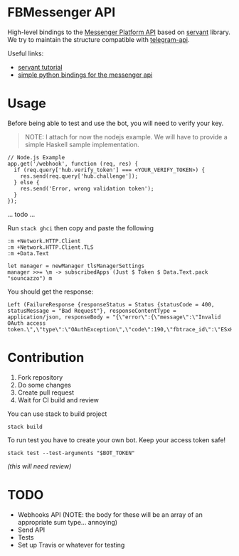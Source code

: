 # FBMessenger API

High-level bindings to the [Messenger Platform API](https://developers.facebook.com/docs/messenger-platform/) based on [servant](https://haskell-servant.github.io/) library.
We try to maintain the structure compatible with [telegram-api](https://github.com/klappvisor/haskell-telegram-api).

Useful links: 
- [servant tutorial](http://haskell-servant.readthedocs.io/en/stable/tutorial)
- [simple python bindings for the messenger api](https://github.com/geeknam/messengerbot)

# Usage

Before being able to test and use the bot, you will need to verify your key.

> NOTE: I attach for now the nodejs example. We will have to provide a simple Haskell sample implementation. 

```{.js}
// Node.js Example
app.get('/webhook', function (req, res) {
  if (req.query['hub.verify_token'] === <YOUR_VERIFY_TOKEN>) {
    res.send(req.query['hub.challenge']);
  } else {
    res.send('Error, wrong validation token');    
  }
});
```

... todo ...

Run `stack ghci` then copy and paste the following

    :m +Network.HTTP.Client
    :m +Network.HTTP.Client.TLS
    :m +Data.Text

    let manager = newManager tlsManagerSettings
    manager >>= \m -> subscribedApps (Just $ Token $ Data.Text.pack "souncazzo") m

You should get the response: 

    Left (FailureResponse {responseStatus = Status {statusCode = 400, statusMessage = "Bad Request"}, responseContentType = application/json, responseBody = "{\"error\":{\"message\":\"Invalid OAuth access token.\",\"type\":\"OAuthException\",\"code\":190,\"fbtrace_id\":\"ESxHmUos2B+\"}}"})

# Contribution

1. Fork repository
2. Do some changes
3. Create pull request
4. Wait for CI build and review

You can use stack to build project

    stack build

To run test you have to create your own bot. Keep your access token safe!

    stack test --test-arguments "$BOT_TOKEN"

_(this will need review)_

# TODO

- Webhooks API (NOTE: the body for these will be an array of an appropriate sum type... annoying)
- Send API
- Tests
- Set up Travis or whatever for testing
